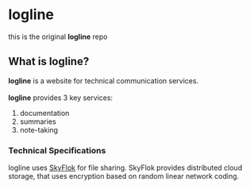 # logline
this is the original **logline** repo





## What is logline? 

**logline** is a website for technical communication services.<br/><br/> **logline** provides 3 key services: 
1. documentation
1. summaries
1. note-taking 

### Technical Specifications

logline uses [SkyFlok](https://www.skyflok.com/us/) for file sharing. SkyFlok provides distributed cloud storage, that uses encryption based on random linear network coding. 
